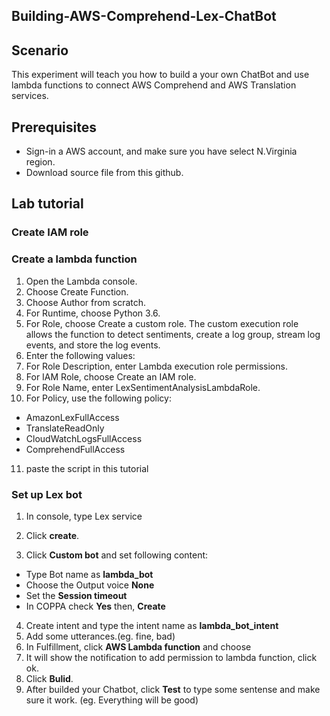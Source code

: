 ## Building-AWS-Comprehend-Lex-ChatBot

## Scenario
This experiment will teach you how to build a your own ChatBot and use lambda functions to connect AWS Comprehend and AWS Translation services.

## Prerequisites
* Sign-in a AWS account, and make sure you have select N.Virginia region.
* Download source file from this github.

## Lab tutorial

### Create IAM role



### Create a lambda function
1.  Open the Lambda console.
2.  Choose Create Function.
3.  Choose Author from scratch.
4.  For Runtime, choose Python 3.6.
5.  For Role, choose Create a custom role. The custom execution role allows the function to detect sentiments, create a log group, stream log events, and store the log events.
6.  Enter the following values:
7.  For Role Description, enter Lambda execution role permissions.
8.  For IAM Role, choose Create an IAM role.
9.  For Role Name, enter LexSentimentAnalysisLambdaRole.
10. For Policy, use the following policy:

* AmazonLexFullAccess
* TranslateReadOnly
* CloudWatchLogsFullAccess
* ComprehendFullAccess


11. paste the script in this tutorial

### Set up Lex bot
1. In console, type Lex service

2. Click **create**.

3. Click **Custom bot** and set following content:
* Type Bot name as **lambda_bot**
* Choose the Output voice **None**
* Set the **Session timeout**
* In COPPA check **Yes**
  then, **Create**   

4. Create intent and type the intent name as **lambda_bot_intent**
5. Add some utterances.(eg. fine, bad) 
6. In Fulfillment, click **AWS Lambda function** and choose 
7. It will show the notification to add permission to lambda function, click ok.
8. Click **Bulid**.
9. After builded your Chatbot, click **Test** to type some sentense and make sure it work. (eg. Everything will be good)

